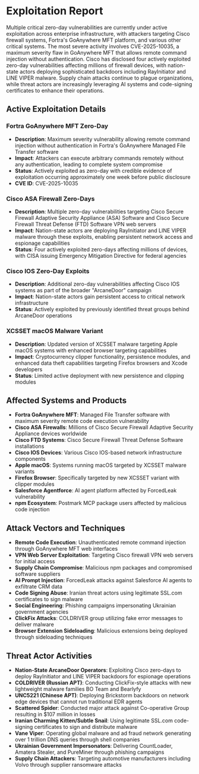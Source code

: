 # Exploitation Report

Multiple critical zero-day vulnerabilities are currently under active exploitation across enterprise infrastructure, with attackers targeting Cisco firewall systems, Fortra's GoAnywhere MFT platform, and various other critical systems. The most severe activity involves CVE-2025-10035, a maximum severity flaw in GoAnywhere MFT that allows remote command injection without authentication. Cisco has disclosed four actively exploited zero-day vulnerabilities affecting millions of firewall devices, with nation-state actors deploying sophisticated backdoors including RayInitiator and LINE VIPER malware. Supply chain attacks continue to plague organizations, while threat actors are increasingly leveraging AI systems and code-signing certificates to enhance their operations.

## Active Exploitation Details

### Fortra GoAnywhere MFT Zero-Day
- **Description**: Maximum severity vulnerability allowing remote command injection without authentication in Fortra's GoAnywhere Managed File Transfer software
- **Impact**: Attackers can execute arbitrary commands remotely without any authentication, leading to complete system compromise
- **Status**: Actively exploited as zero-day with credible evidence of exploitation occurring approximately one week before public disclosure
- **CVE ID**: CVE-2025-10035

### Cisco ASA Firewall Zero-Days
- **Description**: Multiple zero-day vulnerabilities targeting Cisco Secure Firewall Adaptive Security Appliance (ASA) Software and Cisco Secure Firewall Threat Defense (FTD) Software VPN web servers
- **Impact**: Nation-state actors are deploying RayInitiator and LINE VIPER malware through these exploits, enabling persistent network access and espionage capabilities
- **Status**: Four actively exploited zero-days affecting millions of devices, with CISA issuing Emergency Mitigation Directive for federal agencies

### Cisco IOS Zero-Day Exploits
- **Description**: Additional zero-day vulnerabilities affecting Cisco IOS systems as part of the broader "ArcaneDoor" campaign
- **Impact**: Nation-state actors gain persistent access to critical network infrastructure
- **Status**: Actively exploited by previously identified threat groups behind ArcaneDoor operations

### XCSSET macOS Malware Variant
- **Description**: Updated version of XCSSET malware targeting Apple macOS systems with enhanced browser targeting capabilities
- **Impact**: Cryptocurrency clipper functionality, persistence modules, and enhanced data theft capabilities targeting Firefox browsers and Xcode developers
- **Status**: Limited active deployment with new persistence and clipping modules

## Affected Systems and Products

- **Fortra GoAnywhere MFT**: Managed File Transfer software with maximum severity remote code execution vulnerability
- **Cisco ASA Firewalls**: Millions of Cisco Secure Firewall Adaptive Security Appliance devices worldwide
- **Cisco FTD Systems**: Cisco Secure Firewall Threat Defense Software installations
- **Cisco IOS Devices**: Various Cisco IOS-based network infrastructure components
- **Apple macOS**: Systems running macOS targeted by XCSSET malware variants
- **Firefox Browser**: Specifically targeted by new XCSSET variant with clipper modules
- **Salesforce Agentforce**: AI agent platform affected by ForcedLeak vulnerability
- **npm Ecosystem**: Postmark MCP package users affected by malicious code injection

## Attack Vectors and Techniques

- **Remote Code Execution**: Unauthenticated remote command injection through GoAnywhere MFT web interfaces
- **VPN Web Server Exploitation**: Targeting Cisco firewall VPN web servers for initial access
- **Supply Chain Compromise**: Malicious npm packages and compromised software suppliers
- **AI Prompt Injection**: ForcedLeak attacks against Salesforce AI agents to exfiltrate CRM data
- **Code Signing Abuse**: Iranian threat actors using legitimate SSL.com certificates to sign malware
- **Social Engineering**: Phishing campaigns impersonating Ukrainian government agencies
- **ClickFix Attacks**: COLDRIVER group utilizing fake error messages to deliver malware
- **Browser Extension Sideloading**: Malicious extensions being deployed through sideloading techniques

## Threat Actor Activities

- **Nation-State ArcaneDoor Operators**: Exploiting Cisco zero-days to deploy RayInitiator and LINE VIPER backdoors for espionage operations
- **COLDRIVER (Russian APT)**: Conducting ClickFix-style attacks with new lightweight malware families BO Team and Bearlyfy
- **UNC5221 (Chinese APT)**: Deploying Brickstorm backdoors on network edge devices that cannot run traditional EDR agents
- **Scattered Spider**: Conducted major attack against Co-operative Group resulting in $107 million in losses
- **Iranian Charming Kitten/Subtle Snail**: Using legitimate SSL.com code-signing certificates to sign and distribute malware
- **Vane Viper**: Operating global malware and ad fraud network generating over 1 trillion DNS queries through shell companies
- **Ukrainian Government Impersonators**: Delivering CountLoader, Amatera Stealer, and PureMiner through phishing campaigns
- **Supply Chain Attackers**: Targeting automotive manufacturers including Volvo through supplier ransomware attacks